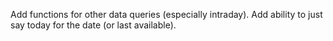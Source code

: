Add functions for other data queries (especially intraday).
Add ability to just say today for the date (or last available).
